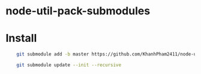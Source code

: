 # node-util-pack-submodules

# Install

```bash
	git submodule add -b master https://github.com/KhanhPham2411/node-util-pack-submodules.git
```

```bash
	git submodule update --init --recursive
```
